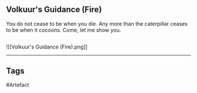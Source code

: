 ## Volkuur's Guidance (Fire)
You do not cease to be when you die.
Any more than the caterpillar ceases to be when it cocoons.
Come, let me show you.
## 
![[Volkuur's Guidance (Fire).png]]

---
## Tags
#Artefact